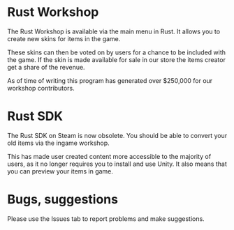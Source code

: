 # Rust Workshop

The Rust Workshop is available via the main menu in Rust. It allows you to create new skins for items in the game.

These skins can then be voted on by users for a chance to be included with the game. If the skin is made available for sale in our store the items creator get a share of the revenue.

As of time of writing this program has generated over $250,000 for our workshop contributors.

# Rust SDK

The Rust SDK on Steam is now obsolete. You should be able to convert your old items via the ingame workshop.

This has made user created content more accessible to the majority of users, as it no longer requires you to install and use Unity. It also means that you can preview your items in game.

# Bugs, suggestions

Please use the Issues tab to report problems and make suggestions.
